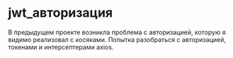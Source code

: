# jwt_авторизация

В предыдущем проекте возникла проблема с авторизацией, которую я видимо реализовал с косяками.
Попытка разобраться с авторизацией, токенами и интерсептерами axios.
